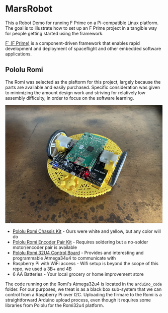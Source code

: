 # MarsRobot

This a Robot Demo for running F Prime on a Pi-compatible Linux platform.
The goal is to illustrate how to set up an F Prime project in a tangible way for people getting started using the framework.

[F´ (F Prime)](https://fprime.jpl.nasa.gov) is a component-driven framework that enables rapid development and deployment of spaceflight and other embedded software applications.

## Pololu Romi

The Romi was selected as the plaftorm for this project, largely because the parts are available and easily purchased.
Specific consideration was given to minimizing the amount design work and striving for relatively low assembly difficulty, in order to focus on the software learning.

![Pololu ROMI](img/ROMI_bot_500px.jpg)

- [Pololu Romi Chassis Kit](https://www.pololu.com/product/3504) - Ours were white and yellow, but any color will do
- [Pololu Romi Encoder Pair Kit](https://www.pololu.com/product/3542) - Requires soldering but a no-solder motor/encoder pair is available
- [Pololu Romi 32U4 Control Board](https://www.pololu.com/product/3544) - Provides and interesting and programmable Atmega34u4 to communicate with
- Raspberry Pi with WiFi access - Wifi setup is beyond the scope of this repo, we used a 3B+ and 4B
- 6 AA Batteries - Your local grocery or home improvement store

The code running on the Romi's Atmega32u4 is located in the ``arduino_code`` folder.
For our purposes, we treat is as a black box sub-system that we can control from a Raspberry Pi over I2C.
Uploading the firmare to the Romi is a straightforward Arduino upload process, even though it requires some libraries from Pololu for the Romi32u4 platform.

